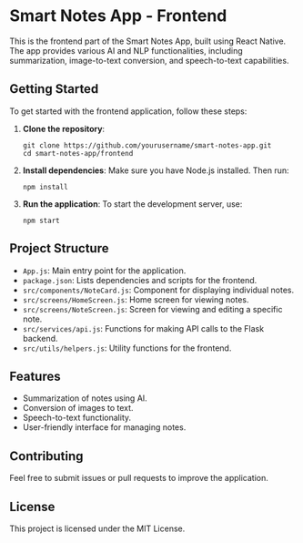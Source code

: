 # Smart Notes App - Frontend

This is the frontend part of the Smart Notes App, built using React Native. The app provides various AI and NLP functionalities, including summarization, image-to-text conversion, and speech-to-text capabilities.

## Getting Started

To get started with the frontend application, follow these steps:

1. **Clone the repository**:
   ```
   git clone https://github.com/yourusername/smart-notes-app.git
   cd smart-notes-app/frontend
   ```

2. **Install dependencies**:
   Make sure you have Node.js installed. Then run:
   ```
   npm install
   ```

3. **Run the application**:
   To start the development server, use:
   ```
   npm start
   ```

## Project Structure

- `App.js`: Main entry point for the application.
- `package.json`: Lists dependencies and scripts for the frontend.
- `src/components/NoteCard.js`: Component for displaying individual notes.
- `src/screens/HomeScreen.js`: Home screen for viewing notes.
- `src/screens/NoteScreen.js`: Screen for viewing and editing a specific note.
- `src/services/api.js`: Functions for making API calls to the Flask backend.
- `src/utils/helpers.js`: Utility functions for the frontend.

## Features

- Summarization of notes using AI.
- Conversion of images to text.
- Speech-to-text functionality.
- User-friendly interface for managing notes.

## Contributing

Feel free to submit issues or pull requests to improve the application. 

## License

This project is licensed under the MIT License.